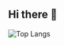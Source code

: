 ## Hi there 👋

![Top Langs](https://github-readme-stats.vercel.app/api/top-langs/?username=NuRa0610&layout=compact&langs_count=6)
